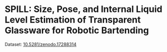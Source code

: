 # SPILL: Size, Pose, and Internal Liquid Level Estimation of Transparent Glassware for Robotic Bartending



Dataset: [ 10.5281/zenodo.17288314](https://doi.org/10.5281/zenodo.17288314) 
